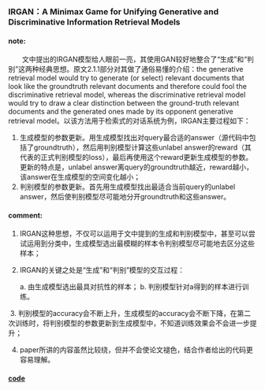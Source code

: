 ### IRGAN：A Minimax Game for Unifying Generative and Discriminative Information Retrieval Models

#### note:
&emsp;&emsp;文中提出的IRGAN模型给人眼前一亮，其使用GAN较好地整合了“生成”和“判别”这两种经典思想。原文2.1.1部分对其做了通俗易懂的介绍：the generative retrieval model would try to generate (or select) relevant documents that look like the groundtruth relevant documents and therefore could fool the discriminative retrieval model, whereas the discriminative retrieval model would try to draw a clear distinction between the ground-truth relevant documents and the generated ones made by its opponent generative retrieval model。以该方法用于检索式的对话系统为例，IRGAN主要过程如下：

  1. 生成模型的参数更新。用生成模型找出对query最合适的answer（源代码中包括了groundtruth），然后用判别模型计算这些unlabel answer的reward（其代表的正式判别模型的loss），最后再使用这个reward更新生成模型的参数。更新的特点是，unlabel answer离query的groundtruth越近，reward越小，该answer在生成模型的空间变化越小；
  2. 判别模型的参数更新。首先用生成模型找出最适合当前query的unlabel answer，然后使判别模型尽可能地分开groundtruth和这些answer。

#### comment:
  1. IRGAN这种思想，不仅可以运用于文中提到的生成和判别模型中，甚至可以尝试运用到分类中，生成模型选出最模糊的样本令判别模型尽可能地去区分这些样本；
  2. IRGAN的关键之处是“生成”和“判别”模型的交互过程：

        a. 由生成模型选出最具对抗性的样本；
        b. 判别模型针对a得到的样本进行训练。

  3. 判别模型的accuracy会不断上升，生成模型的accuracy会不断下降，在第二次训练时，将判别模型的参数更新到生成模型中，不知道训练效果会不会进一步提升；
  
  4. paper所讲的内容虽然比较绕，但并不会使论文褪色，结合作者给出的代码更容易理解。

#### [code](https://github.com/geek-ai/irgan)
